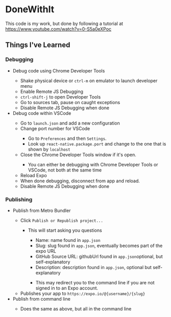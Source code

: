# DoneWithIt

This code is my work, but done by following a tutorial at https://www.youtube.com/watch?v=0-S5a0eXPoc

## Things I've Learned
### Debugging
<ul>
  <li>Debug code using Chrome Developer Tools</li>
  <ul>
    <li>Shake physical device or <code>ctrl-m</code> on emulator to launch developer menu</li>
    <li>Enable Remote JS Debugging</li>
    <li><code>ctrl-shift-j</code> to open Developer Tools</li>
    <li>Go to sources tab, pause on caught exceptions</li>
	<li>Disable Remote JS Debugging when done</li>
  </ul>
  <li>Debug code within VSCode</li>
  <ul>
    <li>Go to <code>launch.json</code> and add a new configuration</li>
	<li>Change port number for VSCode</li>
    <ul>
      <li>Go to <code>Preferences</code> and then <code>Settings</code>.</li>
      <li>Look up <code>react-native.package.port</code>  and change to the one that is shown by <code>localhost</code></li>
    </ul>
    <li>Close the Chrome Developer Tools window if it's open.</li>
	<ul>
      <li>You can either be debugging with Chrome Developer Tools or VSCode, not both at the same time</li>
    </ul>
	<li>Reload Expo</li>
	<li>When done debugging, disconnect from app and reload.</li>
	<li>Disable Remote JS Debugging when done</li>
  </ul>
</ul>

### Publishing
<ul>
  <li>Publish from Metro Bundler</li>
  <ul>
    <li>Click <code>Publish or Republish project...</code></li>
	<ul>
      <li>This will start asking you questions</li>
	  	<ul>
      		<li>Name: name found in <code>app.json</code></li>
			<li>Slug: slug found in <code>app.json</code>, eventually becomes part of the expo URL</li>
			<li>GitHub Source URL: githubUrl found in <code>app.json</code>optional, but self-explanatory</li>
			<li>Description: description found in <code>app.json</code>, optional but self-explanatory</li>
    	</ul>
		<ul>
    		<li>This may redirect you to the command line if you are not signed in to an Expo account.</li>
  		</ul>
    </ul>
    <li>Publishes your app to <code>https://expo.io/@{username}/{slug}</code></li>
  </ul>
  <li>Publish from command line</li>
  <ul>
    <li>Does the same as above, but all in the command line</li>
  </ul>
</ul>
